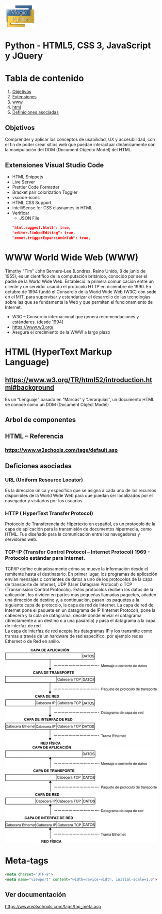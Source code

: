 <img src="../../images/LogoMagicPython.png" width="100">

# Python - HTML5, CSS 3, JavaScript y JQuery

# Tabla de contenido
1. [Objetivos](#objectives)
2. [Extensiones](#extensiones)
3. [www](#www)
4. [html](#html)
4. [Definiciones asociadas](#def_asociadas)


## Objetivos <a name="objectives"></a>
Comprender y aplicar los conceptos de usabilidad, UX y accesibilidad, con el fin de poder crear sitios web que puedan interactuar dinámicamente con la manipulación del DOM (Document Objecto Model) del HTML.    

## Extensiones Visual Studio Code <a name="entensiones"></a>
* HTML Snippets
* Live Server
* Prettier Code Formatter
* Bracket pair colorization Toggler
* vscode-icons
* HTML CSS Support
* IntelliSense for CSS clasnames in HTML
* Verificar
    * JSON File
    ```json
    "html.suggest.html5": true,
    "editor.linkedEditing": true,
    "emmet.triggerExpansionOnTab": true,
    ```
# WWW World Wide Web  (WWW)  <a name="www"></a> 
Timothy "Tim" John Berners-Lee (Londres, Reino Unido, 8 de junio de 1955), es un científico de la computación británico, conocido por ser el padre de la World Wide Web. Estableció la primera comunicación entre un cliente y un servidor usando el protocolo HTTP en diciembre de 1990. En octubre de 1994 fundó el Consorcio de la World Wide Web (W3C) con sede en el MIT, para supervisar y estandarizar el desarrollo de las tecnologías sobre las que se fundamenta la Web y que permiten el funcionamiento de Internet. <br>
* W3C – Consorcio internacional que genera recomendaciones y estándares. (desde 1994) 
* https://www.w3.org/ 
* Asegura el crecimiento de la WWW a largo plazo

# HTML (HyperText Markup Language) <a name="html"></a>
## https://www.w3.org/TR/html52/introduction.html#background

Es un “Lenguaje” basado en “Marcas” y “Jerarquías”, un documento HTML se conoce como un DOM (Document Object Model) 
## Arbol de componentes
## HTML – Referencia 
### https://www.w3schools.com/tags/default.asp

## Deficiones asociadas <a name="def_asociadas"></a>
### URL (Uniform Resource Locator) 
Es la dirección única y específica que se asigna a cada uno de los recursos disponibles de la World Wide Web para que puedan ser localizados por el navegador y visitados por los usuarios

### HTTP ( HyperText Transfer Protocol) 
Protocolo de Transferencia de Hipertexto en español, es un protocolo de la capa de aplicación para la transmisión de documentos hipermedia, como HTML. Fue diseñado para la comunicación entre los navegadores y servidores web. 

### TCP-IP (Transfer Control Protocol – Internet Protocol)  1969 -  Protocolo estándar para Internet. 
TCP/IP define cuidadosamente cómo se mueve la información desde el remitente hasta el destinatario. En primer lugar, los programas de aplicación envían mensajes o corrientes de datos a uno de los protocolos de la capa de transporte de Internet, UDP (User Datagram Protocol) o TCP (Transmission Control Protocolo). Estos protocolos reciben los datos de la aplicación, los dividen en partes más pequeñas llamadas paquetes, añaden una dirección de destino y, a continuación, pasan los paquetes a la siguiente capa de protocolo, la capa de red de Internet.
La capa de red de Internet pone el paquete en un datagrama de IP (Internet Protocol), pone la cabecera y la cola de datagrama, decide dónde enviar el datagrama (directamente a un destino o a una pasarela) y pasa el datagrama a la capa de interfaz de red. <br>
La capa de interfaz de red acepta los datagramas IP y los transmite como tramas a través de un hardware de red específico, por ejemplo redes Ethernet o de Red en anillo.

<img src="../../images/0si1.png" width="500">
<br>
<img src="../../images/0si2.png" width="500">


# Meta-tags
```html
<meta charset="UTF-8">
<meta name="viewport" content="width=device-width, initial-scale=1.0">
```

   
## Ver documentación
https://www.w3schools.com/tags/tag_meta.asp



